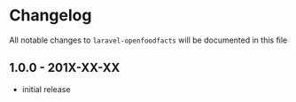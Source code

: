 # Changelog

All notable changes to `laravel-openfoodfacts` will be documented in this file

## 1.0.0 - 201X-XX-XX

- initial release
